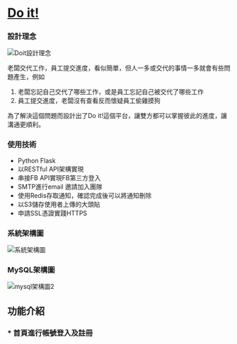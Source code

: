 # [Do it!](https://doitouob.com)

### 設計理念

![Doit設計理念](https://user-images.githubusercontent.com/60848391/127813772-9b303588-0d36-43ea-a6ca-c3aba4034396.png)

老闆交代工作，員工提交進度，看似簡單，但人一多或交代的事情一多就會有些問題產生，例如
1. 老闆忘記自己交代了哪些工作，或是員工忘記自己被交代了哪些工作
2. 員工提交進度，老闆沒有查看反而懷疑員工偷雞摸狗

為了解決這個問題而設計出了Do it!這個平台，讓雙方都可以掌握彼此的進度，讓溝通更順利。

### 使用技術

* Python Flask
* 以RESTful API架構實現
* 串接FB API實現FB第三方登入
* SMTP進行email 邀請加入團隊
* 使用Redis存取通知，確認完成後可以將通知刪除
* 以S3儲存使用者上傳的大頭貼
* 申請SSL憑證實踐HTTPS

### 系統架構圖

![系統架構圖](https://user-images.githubusercontent.com/60848391/127816439-e55aa085-b09e-4c95-b8c8-0d23f7569c24.png)

### MySQL架構圖

![mysql架構圖2](https://user-images.githubusercontent.com/60848391/127818729-4eacc077-5ca3-4f37-81af-0d44022a916c.png)

## 功能介紹

### * 首頁進行帳號登入及註冊



